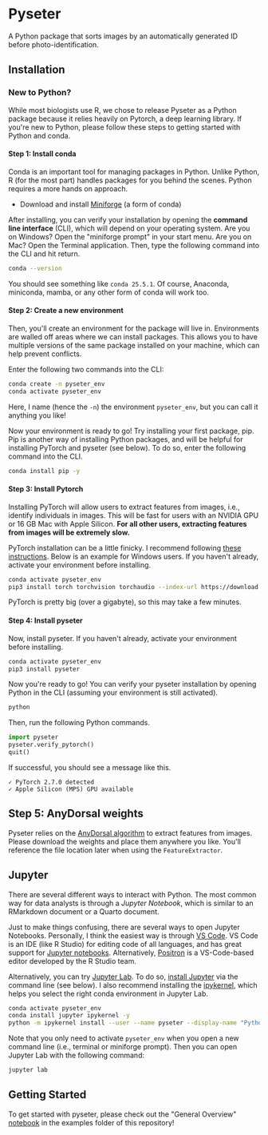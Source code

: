 # Pyseter

A Python package that sorts images by an automatically generated ID before photo-identification. 

## Installation

### New to Python?

While most biologists use R, we chose to release Pyseter as a Python package because it relies heavily on Pytorch, a deep learning library. If you're new to Python, please follow these steps to getting started with Python and conda. 

#### Step 1: Install conda 

Conda is an important tool for managing packages in Python. Unlike Python, R (for the most part) handles packages for you behind the scenes. Python requires a more hands on approach.

   - Download and install [Miniforge](https://conda-forge.org/download/) (a form of conda)

After installing, you can verify your installation by opening the **command line interface** (CLI), which will depend on your operating system. Are you on Windows? Open the "miniforge prompt" in your start menu. Are you on Mac? Open the Terminal application. Then, type the following command into the CLI and hit return. 

```bash
conda --version
```

You should see something like `conda 25.5.1`. Of course, Anaconda, miniconda, mamba, or any other form of conda will work too.

#### Step 2: Create a new environment

Then, you'll create an environment for the package will live in. Environments are walled off areas where we can install packages. This allows you to have multiple versions of the same package installed on your machine, which can help prevent conflicts. 

Enter the following two commands into the CLI:

``` bash
conda create -n pyseter_env
conda activate pyseter_env
```

Here, I name (hence the `-n`) the environment `pyseter_env`, but you can call it anything you like!

Now your environment is ready to go! Try installing your first package, pip. Pip is another way of installing Python packages, and will be helpful for installing PyTorch and pyseter (see below). To do so, enter the following command into the CLI.

``` bash
conda install pip -y
```

#### Step 3: Install Pytorch

Installing PyTorch will allow users to extract features from images, i.e., identify individuals in images. This will be fast for users with an NVIDIA GPU or 16 GB Mac with Apple Silicon. **For all other users, extracting features from images will be extremely slow.** 

PyTorch installation can be a little finicky. I recommend following [these instructions](https://pytorch.org/get-started/locally/). Below is an example for Windows users. If you haven't already, activate your environment before installing.

``` bash
conda activate pyseter_env
pip3 install torch torchvision torchaudio --index-url https://download.pytorch.org/whl/cu126
```
PyTorch is pretty big (over a gigabyte), so this may take a few minutes.

#### Step 4: Install pyseter

Now, install pyseter. If you haven't already, activate your environment before installing.

``` bash
conda activate pyseter_env
pip3 install pyseter
```

Now you're ready to go! You can verify your pyseter installation by opening Python in the CLI (assuming your environment is still activated).


``` bash
python
```

Then, run the following Python commands.

``` python
import pyseter
pyseter.verify_pytorch()
quit()
```

If successful, you should see a message like this. 

```
✓ PyTorch 2.7.0 detected
✓ Apple Silicon (MPS) GPU available
```


## Step 5: AnyDorsal weights

Pyseter relies on the [AnyDorsal algorithm](https://besjournals.onlinelibrary.wiley.com/doi/full/10.1111/2041-210X.14167) to extract features from images. Please download the weights and place them anywhere you like. You'll reference the file location later when using the `FeatureExtractor`. 


## Jupyter

There are several different ways to interact with Python. The most common way for data analysts is through a *Jupyter Notebook*, which is similar to an RMarkdown document or a Quarto document. 

Just to make things confusing, there are several ways to open Jupyter Notebooks. Personally, I think the easiest way is through [VS Code](https://code.visualstudio.com/download). VS Code is an IDE (like R Studio) for editing code of all languages, and has great support for [Jupyter notebooks](https://code.visualstudio.com/docs/datascience/jupyter-notebooks). Alternatively, [Positron](https://positron.posit.co) is a VS-Code-based editor developed by the R Studio team.

Alternatively, you can try [Jupyter Lab](https://docs.jupyter.org/en/latest/). To do so, [install Jupyter](https://jupyter.org/install) via the command line (see below). I also recommend installing the [ipykernel](https://ipython.readthedocs.io/en/stable/install/kernel_install.html#kernels-for-different-environments), which helps you select the right conda environment in Jupyter Lab.

``` bash
conda activate pyseter_env
conda install jupyter ipykernel -y
python -m ipykernel install --user --name pyseter --display-name "Python (pyseter)"
```

Note that you only need to activate `pyseter_env` when you open a new command line (i.e., terminal or miniforge prompt). Then you can open Jupyter Lab with the following command:

``` bash
jupyter lab
```

## Getting Started

To get started with pyseter, please check out the "General Overview" [notebook](https://github.com/philpatton/pyseter/blob/main/examples/general-overview.ipynb) in the examples folder of this repository! 
